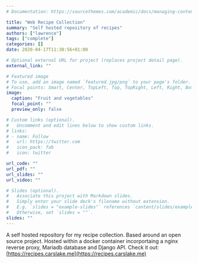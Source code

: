 ```yaml
---
# Documentation: https://sourcethemes.com/academic/docs/managing-content/

title: "Web Recipe Collection"
summary: "Self hosted repository of recipes"
authors: ["lawrence"]
tags: ["complete"]
categories: []
date: 2020-04-17T11:38:56+01:00

# Optional external URL for project (replaces project detail page).
external_link: ""

# Featured image
# To use, add an image named `featured.jpg/png` to your page's folder.
# Focal points: Smart, Center, TopLeft, Top, TopRight, Left, Right, BottomLeft, Bottom, BottomRight.
image:
  caption: "Fruit and vegetables"
  focal_point: ""
  preview_only: false

# Custom links (optional).
#   Uncomment and edit lines below to show custom links.
# links:
# - name: Follow
#   url: https://twitter.com
#   icon_pack: fab
#   icon: twitter

url_code: ""
url_pdf: ""
url_slides: ""
url_video: ""

# Slides (optional).
#   Associate this project with Markdown slides.
#   Simply enter your slide deck's filename without extension.
#   E.g. `slides = "example-slides"` references `content/slides/example-slides.md`.
#   Otherwise, set `slides = ""`.
slides: ""
---
```

A self hosted repository for my recipe collection. Based around an open source project. Hosted within a docker container incorportaing a nginx reverse proxy, Mariadb database and Django API. Check it out: [https://recipes.carslake.me](https://recipes.carslake.me)
